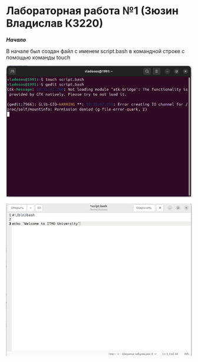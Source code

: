 # Лабораторная работа №1 (Зюзин Владислав К3220)

***Начало***

В начале был создан файл с именем script.bash в командной строке с помощью команды touch

![0st prtsc](picture0.png)

![1st prtsc](picture1.png)
